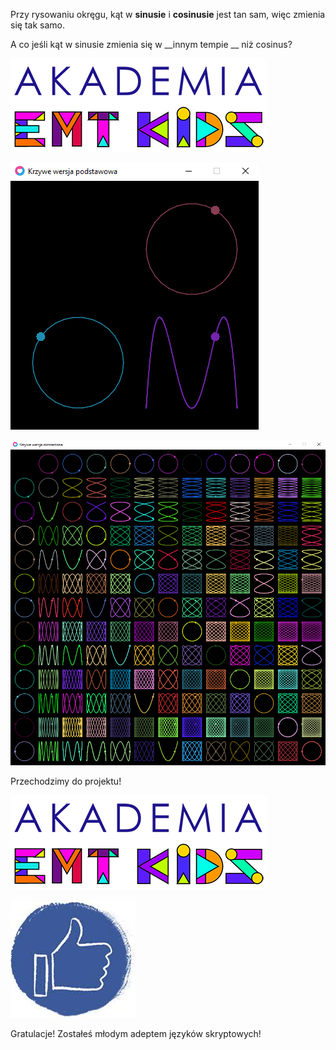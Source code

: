 Przy rysowaniu okręgu\, kąt w  __sinusie__  i  __cosinusie__  jest tan sam\, więc zmienia się tak samo\.

A co jeśli kąt w sinusie zmienia się w  __innym tempie __ niż cosinus?

![](img/12%20Krzywe%20-%20Gliwice9.png)

![](img/12%20Krzywe%20-%20Gliwice10.png)

![](img/12%20Krzywe%20-%20Gliwice11.png)

Przechodzimy do projektu\!

![](img/12%20Krzywe%20-%20Gliwice12.png)

![](img/12%20Krzywe%20-%20Gliwice13.jpg)

Gratulacje\! Zostałeś młodym adeptem języków skryptowych\!

